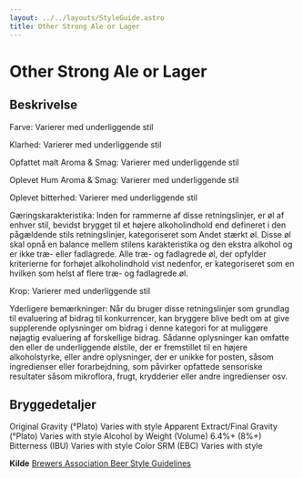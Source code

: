 ```yaml
---
layout: ../../layouts/StyleGuide.astro
title: Other Strong Ale or Lager
---
```

# Other Strong Ale or Lager

## Beskrivelse
Farve: Varierer med underliggende stil

Klarhed: Varierer med underliggende stil

Opfattet malt Aroma &amp; Smag: Varierer med underliggende stil

Oplevet Hum Aroma &amp; Smag: Varierer med underliggende stil

Oplevet bitterhed: Varierer med underliggende stil

Gæringskarakteristika: Inden for rammerne af disse retningslinjer, er øl af enhver stil, bevidst brygget til et højere alkoholindhold end defineret i den pågældende stils retningslinjer, kategoriseret som Andet stærkt øl. Disse øl skal opnå en balance mellem stilens karakteristika og den ekstra alkohol og er ikke træ- eller fadlagrede. Alle træ- og fadlagrede øl, der opfylder kriterierne for forhøjet alkoholindhold vist nedenfor, er kategoriseret som en hvilken som helst af flere træ- og fadlagrede øl.

Krop: Varierer med underliggende stil

Yderligere bemærkninger: Når du bruger disse retningslinjer som grundlag til evaluering af bidrag til konkurrencer, kan bryggere blive bedt om at give supplerende oplysninger om bidrag i denne kategori for at muliggøre nøjagtig evaluering af forskellige bidrag. Sådanne oplysninger kan omfatte den eller de underliggende ølstile, der er fremstillet til en højere alkoholstyrke, eller andre oplysninger, der er unikke for posten, såsom ingredienser eller forarbejdning, som påvirker opfattede sensoriske resultater såsom mikroflora, frugt, krydderier eller andre ingredienser osv.




## Bryggedetaljer
Original Gravity (°Plato) Varies with style 
Apparent Extract/Final Gravity (°Plato) Varies with style 
Alcohol by Weight (Volume) 6.4%&#43; (8%&#43;) 
Bitterness (IBU) Varies with style
Color SRM (EBC) Varies with style					



**Kilde**
[Brewers Association Beer Style Guidelines](https://www.brewersassociation.org/)
